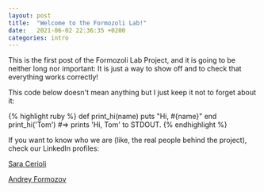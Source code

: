 ```yaml
---
layout: post
title:  "Welcome to the Formozoli Lab!"
date:   2021-06-02 22:36:35 +0200
categories: intro
---
```

This is the first post of the Formozoli Lab Project, and it is going to be neither long nor important: It is just a way to show off and to check that everything works correctly!

This code below doesn't mean anything but I just keep it not to forget about it:

{% highlight ruby %}
def print_hi(name)
  puts "Hi, #{name}"
end
print_hi('Tom')
#=> prints 'Hi, Tom' to STDOUT.
{% endhighlight %}

If you want to know who we are (like, the real people behind the project), check our LinkedIn profiles:

[Sara Cerioli](www.linkedin.com/in/sara-cerioli-0aa599177) 

[Andrey Formozov](www.linkedin.com/in/andrey-formozov-a9ab28156)
